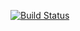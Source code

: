 [![Build Status](https://travis-ci.com/joe223/CI-IN-ACTION.svg?branch=master)](https://travis-ci.com/joe223/CI-IN-ACTION)